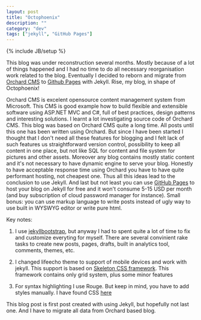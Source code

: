 ```yaml
---
layout: post
title: "Octophoenix"
description: ""
category: "dev"
tags: ["jekyll", "GitHub Pages"]
---
```

{% include JB/setup %}

This blog was under reconstruction several months. Mostly because of a lot of things happened and I had no time to do all necessary reorganisation work related to the blog. Eventually I decided to reborn and migrate from [Orchard CMS][orchard] to [Github Pages][gp] with Jekyll. Rise, my blog, in shape of Octophoenix! 

Orchard CMS is excelent opensource content management system from Microsoft. This CMS is good example how to build flexible and extensible software using ASP.NET MVC and C#, full of best practices, design patterns and interesting solutions. I learnt a lot investigating source code of Orchard CMS. This blog was based on Orchard CMS quite a long time. All posts until this one has been written using Orchard. But since I have been started I thought that I don't need all these features for blogging and I felt lack of such features us straightforward version control, possibility to keep all content in one place, but not like SQL for content and file system for pictures and other assets. Moreover any blog contains mostly static content and it's not necessary to have dynamic engine to serve your blog. Honestly to have acceptable response time using Orchard you have to have quite performant hosting, not cheapest one. Thus all this ideas lead to the conclusion to use Jekyll. And last but not least you can use [GitHub Pages][gpj] to host your blog on Jekyll for free and it won't consume 5-15 USD per month (and buy subscription of cloud password manager for instance). Small bonus: you can use markup language to write posts instead of ugly way to use built in WYSWYG editor or write pure html.

Key notes:

1. I use [jekyllbootstrap][jb], but anyway I had to spent quite a lot of time to fix and customize everyting for myself. There are several convinient rake tasks to create new posts, pages, drafts, built in analytics tool, comments, themes, etc.

2. I changed lifeecho theme to support of mobile devices and work with jekyll. This support is based on [Skeleton CSS framework][skeleton]. This framework contains only grid system, plus some minor features

3. For syntax highlighting I use Rouge. But keep in mind, you have to add styles manually. I have found CSS [here][css]

This blog post is first post created with using Jekyll, but hopefully not last one. 
And I have to migrate all data from Orchard based blog.

[orchard]: http://www.orchardproject.net/
[gp]: https://help.github.com/articles/what-are-github-pages
[gpj]: https://help.github.com/articles/using-jekyll-with-pages
[jb]: http://jekyllbootstrap.com
[skeleton]: http://www.getskeleton.com/
[css]: http://richleland.github.io/pygments-css/